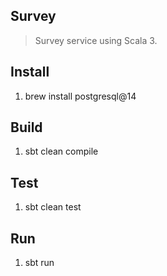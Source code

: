 Survey
------
>Survey service using Scala 3.

Install
-------
1. brew install postgresql@14

Build
-----
1. sbt clean compile

Test
----
1. sbt clean test

Run
---
1. sbt run